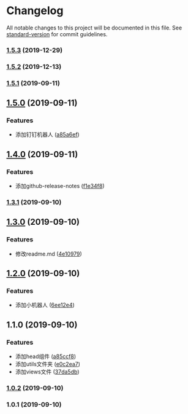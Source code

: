 # Changelog

All notable changes to this project will be documented in this file. See [standard-version](https://github.com/conventional-changelog/standard-version) for commit guidelines.

### [1.5.3](https://github.com/GaryHjy/auto-tag/compare/v1.5.2...v1.5.3) (2019-12-29)

### [1.5.2](https://github.com/GaryHjy/auto-tag/compare/v1.5.1...v1.5.2) (2019-12-13)

### [1.5.1](https://github.com/GaryHjy/auto-tag/compare/v1.5.0...v1.5.1) (2019-09-11)

## [1.5.0](https://github.com/GaryHjy/auto-tag/compare/v1.4.0...v1.5.0) (2019-09-11)


### Features

* 添加钉钉机器人 ([a85a6ef](https://github.com/GaryHjy/auto-tag/commit/a85a6ef))

## [1.4.0](https://github.com/GaryHjy/auto-tag/compare/v1.3.1...v1.4.0) (2019-09-11)


### Features

* 添加github-release-notes ([f1e34f8](https://github.com/GaryHjy/auto-tag/commit/f1e34f8))

### [1.3.1](https://github.com/GaryHjy/auto-tag/compare/v1.3.0...v1.3.1) (2019-09-10)

## [1.3.0](https://github.com/GaryHjy/auto-tag/compare/v1.2.0...v1.3.0) (2019-09-10)


### Features

* 修改readme.md ([4e10979](https://github.com/GaryHjy/auto-tag/commit/4e10979))

## [1.2.0](https://github.com/GaryHjy/auto-tag/compare/v1.1.0...v1.2.0) (2019-09-10)


### Features

* 添加小机器人 ([6ee12e4](https://github.com/GaryHjy/auto-tag/commit/6ee12e4))

## 1.1.0 (2019-09-10)


### Features

* 添加head组件 ([a85ccf8](https://github.com/GaryHjy/auto-tag/commit/a85ccf8))
* 添加utils文件夹 ([e0c2ea7](https://github.com/GaryHjy/auto-tag/commit/e0c2ea7))
* 添加views文件 ([37da5db](https://github.com/GaryHjy/auto-tag/commit/37da5db))

### [1.0.2](https://github.com/GaryHjy/auto-tag/compare/v1.0.1...v1.0.2) (2019-09-10)

### 1.0.1 (2019-09-10)
